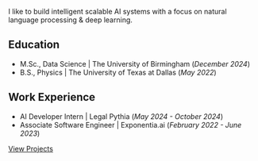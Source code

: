 I like to build intelligent scalable AI systems with a focus on natural language processing & deep learning. 

## Education							       		
- M.Sc., Data Science	| The University of Birmingham (_December 2024_)	 			        		
- B.S., Physics | The University of Texas at Dallas (_May 2022_)

## Work Experience
- AI Developer Intern	| Legal Pythia (_May 2024 - October 2024_)	 			        		
- Associate Software Engineer | Exponentia.ai (_February 2022 - June 2023_)

[View Projects](./another-page.html)


